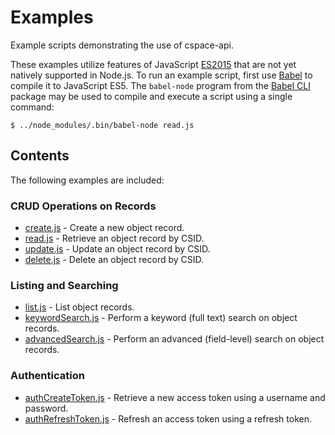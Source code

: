 # Examples

Example scripts demonstrating the use of cspace-api.

These examples utilize features of JavaScript [ES2015](https://github.com/lukehoban/es6features#readme) that are not yet natively supported in Node.js. To run an example script, first use [Babel](http://babeljs.io/) to compile it to JavaScript ES5. The `babel-node` program from the [Babel CLI](https://babeljs.io/docs/usage/cli/) package may be used to compile and execute a script using a single command:

```
$ ../node_modules/.bin/babel-node read.js
```

## Contents

The following examples are included:

### CRUD Operations on Records

- [create.js](./create.js) - Create a new object record.
- [read.js](./read.js) - Retrieve an object record by CSID.
- [update.js](./update.js) - Update an object record by CSID.
- [delete.js](./delete.js) - Delete an object record by CSID.

### Listing and Searching

- [list.js](./list.js) - List object records.
- [keywordSearch.js](./keywordSearch.js) - Perform a keyword (full text) search on object records.
- [advancedSearch.js](./advancedSearch.js) - Perform an advanced (field-level) search on object records.

### Authentication

- [authCreateToken.js](./authCreateToken.js) - Retrieve a new access token using a username and password.
- [authRefreshToken.js](./authRefreshToken.js) - Refresh an access token using a refresh token.
